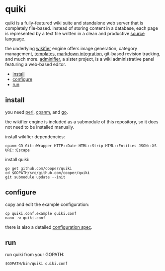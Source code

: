 # quiki

quiki is a fully-featured wiki suite and standalone web server that is
completely file-based. instead of storing content in a database, each page is
represented by a text file written in a clean and productive
[source language](https://github.com/cooper/wikifier/blob/master/doc/language.md).

the underlying [wikifier](https://github.com/cooper/wikifier) engine offers
image generation, category management,
[templates](https://github.com/cooper/wikifier/blob/master/doc/models.md),
[markdown integration](https://github.com/cooper/wikifier/blob/master/doc/markdown.md),
git-based revision tracking, and much more.
[adminifier](https://github.com/cooper/adminifier), a sister project, is a wiki
administrative panel featuring a web-based editor.

* [install](#install)
* [configure](#configure)
* [run](#run)

## install

you need [perl](http://perl.org),
[cpanm](https://metacpan.org/pod/App::cpanminus), and [go](http://golang.org).

the wikifier engine is included as a submodule of this repository, so it does
not need to be installed manually.

install wikifier dependencies:
```
cpanm GD Git::Wrapper HTTP::Date HTML::Strip HTML::Entities JSON::XS URI::Escape
```

install quiki:
```
go get github.com/cooper/quiki
cd $GOPATH/src/github.com/cooper/quiki
git submodule update --init
```

## configure

copy and edit the example configuration:
```
cp quiki.conf.example quiki.conf
nano -w quiki.conf
```

there is also a detailed [configuration spec](doc/configuration.md).

## run

run quiki from your GOPATH:
```
$GOPATH/bin/quiki quiki.conf
```
